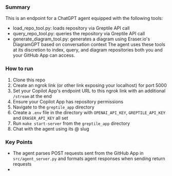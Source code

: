 ### Summary 
This is an endpoint for a ChatGPT agent equipped with the following tools:
- load_repo_tool.py: loads repository via Greptile API call
- query_repo_tool.py: queries the repository via Greptile API call
- generate_diagram_tool.py: generates a diagram using Eraser.io's DiagramGPT based on conversation context
The agent uses these tools at its discretion to index, query, and diagram repositories both you and your
GitHub App can access.

### How to run
1. Clone this repo
2. Create an ngrok link (or other link exposing your localhost) for port 5000
3. Set your Copilot App's endpoint URL to this ngrok link with an additional `/stream` at the end
4. Ensure your Copilot App has repository permissions
5. Navigate to the `greptile_app` directory
6. Create a `.env` file in the directory with `OPENAI_API_KEY`, `GREPTILE_API_KEY` and `ERASER_API_KEY` all set
7. Run `make start-server` from the `greptile_app` directory
8. Chat with the agent using its @ slug

### Key Points
- The agent parses POST requests sent from the GitHub App in `src/agent_server.py` and formats agent responses when sending return requests
- 
